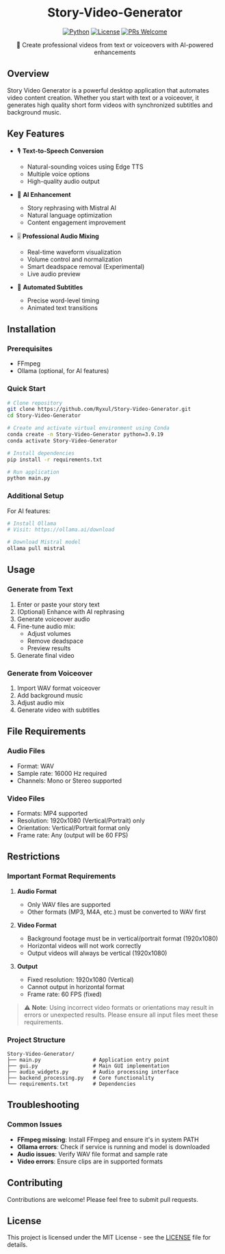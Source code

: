 <div align="center">
  <h1>Story-Video-Generator</h1>
  
  [![Python](https://img.shields.io/badge/Python-3.9.19-brightgreen)](https://www.python.org/)
  [![License](https://img.shields.io/badge/License-MIT-blue.svg)](LICENSE)
  [![PRs Welcome](https://img.shields.io/badge/PRs-welcome-brightgreen.svg)](CONTRIBUTING.md)

  🎥 Create professional videos from text or voiceovers with AI-powered enhancements
</div>

## Overview
Story Video Generator is a powerful desktop application that automates video content creation. Whether you start with text or a voiceover, it generates high quality short form videos with synchronized subtitles and background music.

## Key Features
- 🎙️ **Text-to-Speech Conversion**
  - Natural-sounding voices using Edge TTS
  - Multiple voice options
  - High-quality audio output

- 🤖 **AI Enhancement**
  - Story rephrasing with Mistral AI
  - Natural language optimization
  - Content engagement improvement

- 🎚️ **Professional Audio Mixing**
  - Real-time waveform visualization
  - Volume control and normalization
  - Smart deadspace removal (Experimental)
  - Live audio preview

- 📝 **Automated Subtitles**
  - Precise word-level timing
  - Animated text transitions


## Installation

### Prerequisites
- FFmpeg
- Ollama (optional, for AI features)

### Quick Start
```bash
# Clone repository
git clone https://github.com/Ryxul/Story-Video-Generator.git
cd Story-Video-Generator

# Create and activate virtual environment using Conda
conda create -n Story-Video-Generator python=3.9.19
conda activate Story-Video-Generator

# Install dependencies
pip install -r requirements.txt

# Run application
python main.py
```

### Additional Setup
For AI features:
```bash
# Install Ollama
# Visit: https://ollama.ai/download

# Download Mistral model
ollama pull mistral
```

## Usage

### Generate from Text
1. Enter or paste your story text
2. (Optional) Enhance with AI rephrasing
3. Generate voiceover audio
4. Fine-tune audio mix:
   - Adjust volumes
   - Remove deadspace
   - Preview results
5. Generate final video

### Generate from Voiceover
1. Import WAV format voiceover
2. Add background music
3. Adjust audio mix
4. Generate video with subtitles

## File Requirements

### Audio Files
- Format: WAV
- Sample rate: 16000 Hz required
- Channels: Mono or Stereo supported

### Video Files
- Formats: MP4 supported
- Resolution: 1920x1080 (Vertical/Portrait) only
- Orientation: Vertical/Portrait format only
- Frame rate: Any (output will be 60 FPS)

## Restrictions

### Important Format Requirements

1. **Audio Format**
   - Only WAV files are supported
   - Other formats (MP3, M4A, etc.) must be converted to WAV first

2. **Video Format**
   - Background footage must be in vertical/portrait format (1920x1080)
   - Horizontal videos will not work correctly
   - Output videos will always be vertical (1920x1080)

3. **Output**
   - Fixed resolution: 1920x1080 (Vertical)
   - Cannot output in horizontal format
   - Frame rate: 60 FPS (fixed)

> ⚠️ **Note**: Using incorrect video formats or orientations may result in errors or unexpected results. Please ensure all input files meet these requirements.

### Project Structure
```
Story-Video-Generator/
├── main.py                 # Application entry point
├── gui.py                  # Main GUI implementation
├── audio_widgets.py        # Audio processing interface
├── backend_processing.py   # Core functionality
└── requirements.txt        # Dependencies
```

## Troubleshooting

### Common Issues
- **FFmpeg missing**: Install FFmpeg and ensure it's in system PATH
- **Ollama errors**: Check if service is running and model is downloaded
- **Audio issues**: Verify WAV file format and sample rate
- **Video errors**: Ensure clips are in supported formats

## Contributing
Contributions are welcome! Please feel free to submit pull requests.

## License
This project is licensed under the MIT License - see the [LICENSE](LICENSE) file for details. 
